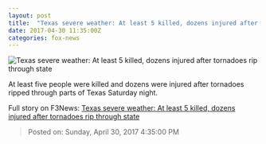 ```yaml
---
layout: post
title:  "Texas severe weather: At least 5 killed, dozens injured after tornadoes rip through state"
date: 2017-04-30 11:35:00Z
categories: fox-news
---
```


![Texas severe weather: At least 5 killed, dozens injured after tornadoes rip through state](http://a57.foxnews.com/images.foxnews.com/content/fox-news/us/2017/04/30/texas-tornado-at-least-1-killed-nearly-50-injured-reports-say/_jcr_content/par/featured-media/media-0.img.jpg/0/0/1493533737004.jpg?ve=1)

At least five people were killed and dozens were injured after tornadoes ripped through parts of Texas Saturday night.


Full story on F3News: [Texas severe weather: At least 5 killed, dozens injured after tornadoes rip through state](http://www.f3nws.com/n/BFeHDJ)

> Posted on: Sunday, April 30, 2017 4:35:00 PM
